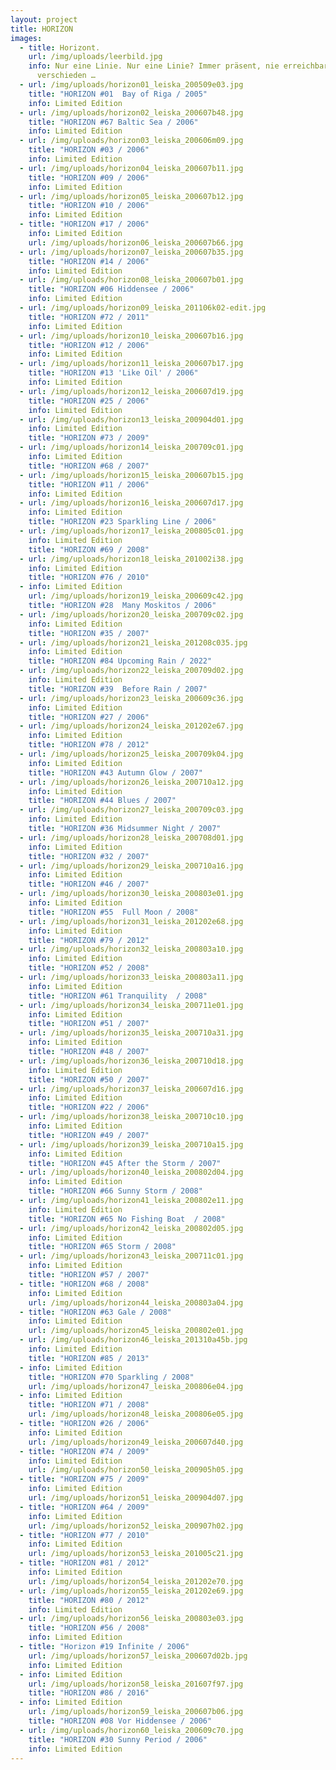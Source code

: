 ```yaml
---
layout: project
title: HORIZON
images:
  - title: Horizont.
    url: /img/uploads/leerbild.jpg
    info: Nur eine Linie. Nur eine Linie? Immer präsent, nie erreichbar, so
      verschieden …
  - url: /img/uploads/horizon01_leiska_200509e03.jpg
    title: "HORIZON #01  Bay of Riga / 2005"
    info: Limited Edition
  - url: /img/uploads/horizon02_leiska_200607b48.jpg
    title: "HORIZON #67 Baltic Sea / 2006"
    info: Limited Edition
  - url: /img/uploads/horizon03_leiska_200606m09.jpg
    title: "HORIZON #03 / 2006"
    info: Limited Edition
  - url: /img/uploads/horizon04_leiska_200607b11.jpg
    title: "HORIZON #09 / 2006"
    info: Limited Edition
  - url: /img/uploads/horizon05_leiska_200607b12.jpg
    title: "HORIZON #10 / 2006"
    info: Limited Edition
  - title: "HORIZON #17 / 2006"
    info: Limited Edition
    url: /img/uploads/horizon06_leiska_200607b66.jpg
  - url: /img/uploads/horizon07_leiska_200607b35.jpg
    title: "HORIZON #14 / 2006"
    info: Limited Edition
  - url: /img/uploads/horizon08_leiska_200607b01.jpg
    title: "HORIZON #06 Hiddensee / 2006"
    info: Limited Edition
  - url: /img/uploads/horizon09_leiska_201106k02-edit.jpg
    title: "HORIZON #72 / 2011"
    info: Limited Edition
  - url: /img/uploads/horizon10_leiska_200607b16.jpg
    title: "HORIZON #12 / 2006"
    info: Limited Edition
  - url: /img/uploads/horizon11_leiska_200607b17.jpg
    title: "HORIZON #13 'Like Oil' / 2006"
    info: Limited Edition
  - url: /img/uploads/horizon12_leiska_200607d19.jpg
    title: "HORIZON #25 / 2006"
    info: Limited Edition
  - url: /img/uploads/horizon13_leiska_200904d01.jpg
    info: Limited Edition
    title: "HORIZON #73 / 2009"
  - url: /img/uploads/horizon14_leiska_200709c01.jpg
    info: Limited Edition
    title: "HORIZON #68 / 2007"
  - url: /img/uploads/horizon15_leiska_200607b15.jpg
    title: "HORIZON #11 / 2006"
    info: Limited Edition
  - url: /img/uploads/horizon16_leiska_200607d17.jpg
    info: Limited Edition
    title: "HORIZON #23 Sparkling Line / 2006"
  - url: /img/uploads/horizon17_leiska_200805c01.jpg
    info: Limited Edition
    title: "HORIZON #69 / 2008"
  - url: /img/uploads/horizon18_leiska_201002i38.jpg
    info: Limited Edition
    title: "HORIZON #76 / 2010"
  - info: Limited Edition
    url: /img/uploads/horizon19_leiska_200609c42.jpg
    title: "HORIZON #28  Many Moskitos / 2006"
  - url: /img/uploads/horizon20_leiska_200709c02.jpg
    info: Limited Edition
    title: "HORIZON #35 / 2007"
  - url: /img/uploads/horizon21_leiska_201208c035.jpg
    info: Limited Edition
    title: "HORIZON #84 Upcoming Rain / 2022"
  - url: /img/uploads/horizon22_leiska_200709d02.jpg
    info: Limited Edition
    title: "HORIZON #39  Before Rain / 2007"
  - url: /img/uploads/horizon23_leiska_200609c36.jpg
    info: Limited Edition
    title: "HORIZON #27 / 2006"
  - url: /img/uploads/horizon24_leiska_201202e67.jpg
    info: Limited Edition
    title: "HORIZON #78 / 2012"
  - url: /img/uploads/horizon25_leiska_200709k04.jpg
    info: Limited Edition
    title: "HORIZON #43 Autumn Glow / 2007"
  - url: /img/uploads/horizon26_leiska_200710a12.jpg
    info: Limited Edition
    title: "HORIZON #44 Blues / 2007"
  - url: /img/uploads/horizon27_leiska_200709c03.jpg
    info: Limited Edition
    title: "HORIZON #36 Midsummer Night / 2007"
  - url: /img/uploads/horizon28_leiska_200708d01.jpg
    info: Limited Edition
    title: "HORIZON #32 / 2007"
  - url: /img/uploads/horizon29_leiska_200710a16.jpg
    info: Limited Edition
    title: "HORIZON #46 / 2007"
  - url: /img/uploads/horizon30_leiska_200803e01.jpg
    info: Limited Edition
    title: "HORIZON #55  Full Moon / 2008"
  - url: /img/uploads/horizon31_leiska_201202e68.jpg
    info: Limited Edition
    title: "HORIZON #79 / 2012"
  - url: /img/uploads/horizon32_leiska_200803a10.jpg
    info: Limited Edition
    title: "HORIZON #52 / 2008"
  - url: /img/uploads/horizon33_leiska_200803a11.jpg
    info: Limited Edition
    title: "HORIZON #61 Tranquility  / 2008"
  - url: /img/uploads/horizon34_leiska_200711e01.jpg
    info: Limited Edition
    title: "HORIZON #51 / 2007"
  - url: /img/uploads/horizon35_leiska_200710a31.jpg
    info: Limited Edition
    title: "HORIZON #48 / 2007"
  - url: /img/uploads/horizon36_leiska_200710d18.jpg
    info: Limited Edition
    title: "HORIZON #50 / 2007"
  - url: /img/uploads/horizon37_leiska_200607d16.jpg
    info: Limited Edition
    title: "HORIZON #22 / 2006"
  - url: /img/uploads/horizon38_leiska_200710c10.jpg
    info: Limited Edition
    title: "HORIZON #49 / 2007"
  - url: /img/uploads/horizon39_leiska_200710a15.jpg
    info: Limited Edition
    title: "HORIZON #45 After the Storm / 2007"
  - url: /img/uploads/horizon40_leiska_200802d04.jpg
    info: Limited Edition
    title: "HORIZON #66 Sunny Storm / 2008"
  - url: /img/uploads/horizon41_leiska_200802e11.jpg
    info: Limited Edition
    title: "HORIZON #65 No Fishing Boat  / 2008"
  - url: /img/uploads/horizon42_leiska_200802d05.jpg
    info: Limited Edition
    title: "HORIZON #65 Storm / 2008"
  - url: /img/uploads/horizon43_leiska_200711c01.jpg
    info: Limited Edition
    title: "HORIZON #57 / 2007"
  - title: "HORIZON #68 / 2008"
    info: Limited Edition
    url: /img/uploads/horizon44_leiska_200803a04.jpg
  - title: "HORIZON #63 Gale / 2008"
    info: Limited Edition
    url: /img/uploads/horizon45_leiska_200802e01.jpg
  - url: /img/uploads/horizon46_leiska_201310a45b.jpg
    info: Limited Edition
    title: "HORIZON #85 / 2013"
  - info: Limited Edition
    title: "HORIZON #70 Sparkling / 2008"
    url: /img/uploads/horizon47_leiska_200806e04.jpg
  - info: Limited Edition
    title: "HORIZON #71 / 2008"
    url: /img/uploads/horizon48_leiska_200806e05.jpg
  - title: "HORIZON #26 / 2006"
    info: Limited Edition
    url: /img/uploads/horizon49_leiska_200607d40.jpg
  - title: "HORIZON #74 / 2009"
    info: Limited Edition
    url: /img/uploads/horizon50_leiska_200905h05.jpg
  - title: "HORIZON #75 / 2009"
    info: Limited Edition
    url: /img/uploads/horizon51_leiska_200904d07.jpg
  - title: "HORIZON #64 / 2009"
    info: Limited Edition
    url: /img/uploads/horizon52_leiska_200907h02.jpg
  - title: "HORIZON #77 / 2010"
    info: Limited Edition
    url: /img/uploads/horizon53_leiska_201005c21.jpg
  - title: "HORIZON #81 / 2012"
    info: Limited Edition
    url: /img/uploads/horizon54_leiska_201202e70.jpg
  - url: /img/uploads/horizon55_leiska_201202e69.jpg
    title: "HORIZON #80 / 2012"
    info: Limited Edition
  - url: /img/uploads/horizon56_leiska_200803e03.jpg
    title: "HORIZON #56 / 2008"
    info: Limited Edition
  - title: "Horizon #19 Infinite / 2006"
    url: /img/uploads/horizon57_leiska_200607d02b.jpg
    info: Limited Edition
  - info: Limited Edition
    url: /img/uploads/horizon58_leiska_201607f97.jpg
    title: "HORIZON #86 / 2016"
  - info: Limited Edition
    url: /img/uploads/horizon59_leiska_200607b06.jpg
    title: "HORIZON #08 Vor Hiddensee / 2006"
  - url: /img/uploads/horizon60_leiska_200609c70.jpg
    title: "HORIZON #30 Sunny Period / 2006"
    info: Limited Edition
---
```

